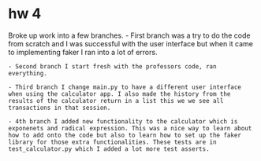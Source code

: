 # hw 4

Broke up work into a few branches. 
    - First branch was a try to do the code from scratch and I was successful with the user interface but when it came to implementing faker I ran into a lot of errors. 
    
    - Second branch I start fresh with the professors code, ran everything. 

    - Third branch I change main.py to have a different user interface when using the calculator app. I also made the history from the results of the calculator return in a list this we we see all transactions in that session.

    - 4th branch I added new functionality to the calculator which is exponenets and radical expression. This was a nice way to learn about how to add onto the code but also to learn how to set up the faker library for those extra functionalities. These tests are in test_calculator.py which I added a lot more test asserts. 